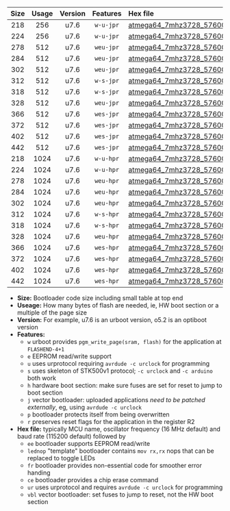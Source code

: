 |Size|Usage|Version|Features|Hex file|
|:-:|:-:|:-:|:-:|:--|
|218|256|u7.6|`w-u-jpr`|[atmega64_7mhz3728_57600bps_ur_vbl.hex](https://raw.githubusercontent.com/stefanrueger/urboot/main/atmega64_7mhz3728_57600bps_ur_vbl.hex)|
|224|256|u7.6|`w-u-jpr`|[atmega64_7mhz3728_57600bps_lednop_ur_vbl.hex](https://raw.githubusercontent.com/stefanrueger/urboot/main/atmega64_7mhz3728_57600bps_lednop_ur_vbl.hex)|
|278|512|u7.6|`weu-jpr`|[atmega64_7mhz3728_57600bps_ee_ur_vbl.hex](https://raw.githubusercontent.com/stefanrueger/urboot/main/atmega64_7mhz3728_57600bps_ee_ur_vbl.hex)|
|284|512|u7.6|`weu-jpr`|[atmega64_7mhz3728_57600bps_ee_lednop_ur_vbl.hex](https://raw.githubusercontent.com/stefanrueger/urboot/main/atmega64_7mhz3728_57600bps_ee_lednop_ur_vbl.hex)|
|302|512|u7.6|`weu-jpr`|[atmega64_7mhz3728_57600bps_ee_lednop_fr_ur_vbl.hex](https://raw.githubusercontent.com/stefanrueger/urboot/main/atmega64_7mhz3728_57600bps_ee_lednop_fr_ur_vbl.hex)|
|312|512|u7.6|`w-s-jpr`|[atmega64_7mhz3728_57600bps_vbl.hex](https://raw.githubusercontent.com/stefanrueger/urboot/main/atmega64_7mhz3728_57600bps_vbl.hex)|
|318|512|u7.6|`w-s-jpr`|[atmega64_7mhz3728_57600bps_lednop_vbl.hex](https://raw.githubusercontent.com/stefanrueger/urboot/main/atmega64_7mhz3728_57600bps_lednop_vbl.hex)|
|328|512|u7.6|`weu-jpr`|[atmega64_7mhz3728_57600bps_ee_lednop_fr_ce_ur_vbl.hex](https://raw.githubusercontent.com/stefanrueger/urboot/main/atmega64_7mhz3728_57600bps_ee_lednop_fr_ce_ur_vbl.hex)|
|366|512|u7.6|`wes-jpr`|[atmega64_7mhz3728_57600bps_ee_vbl.hex](https://raw.githubusercontent.com/stefanrueger/urboot/main/atmega64_7mhz3728_57600bps_ee_vbl.hex)|
|372|512|u7.6|`wes-jpr`|[atmega64_7mhz3728_57600bps_ee_lednop_vbl.hex](https://raw.githubusercontent.com/stefanrueger/urboot/main/atmega64_7mhz3728_57600bps_ee_lednop_vbl.hex)|
|402|512|u7.6|`wes-jpr`|[atmega64_7mhz3728_57600bps_ee_lednop_fr_vbl.hex](https://raw.githubusercontent.com/stefanrueger/urboot/main/atmega64_7mhz3728_57600bps_ee_lednop_fr_vbl.hex)|
|442|512|u7.6|`wes-jpr`|[atmega64_7mhz3728_57600bps_ee_lednop_fr_ce_vbl.hex](https://raw.githubusercontent.com/stefanrueger/urboot/main/atmega64_7mhz3728_57600bps_ee_lednop_fr_ce_vbl.hex)|
|218|1024|u7.6|`w-u-hpr`|[atmega64_7mhz3728_57600bps_ur.hex](https://raw.githubusercontent.com/stefanrueger/urboot/main/atmega64_7mhz3728_57600bps_ur.hex)|
|224|1024|u7.6|`w-u-hpr`|[atmega64_7mhz3728_57600bps_lednop_ur.hex](https://raw.githubusercontent.com/stefanrueger/urboot/main/atmega64_7mhz3728_57600bps_lednop_ur.hex)|
|278|1024|u7.6|`weu-hpr`|[atmega64_7mhz3728_57600bps_ee_ur.hex](https://raw.githubusercontent.com/stefanrueger/urboot/main/atmega64_7mhz3728_57600bps_ee_ur.hex)|
|284|1024|u7.6|`weu-hpr`|[atmega64_7mhz3728_57600bps_ee_lednop_ur.hex](https://raw.githubusercontent.com/stefanrueger/urboot/main/atmega64_7mhz3728_57600bps_ee_lednop_ur.hex)|
|302|1024|u7.6|`weu-hpr`|[atmega64_7mhz3728_57600bps_ee_lednop_fr_ur.hex](https://raw.githubusercontent.com/stefanrueger/urboot/main/atmega64_7mhz3728_57600bps_ee_lednop_fr_ur.hex)|
|312|1024|u7.6|`w-s-hpr`|[atmega64_7mhz3728_57600bps.hex](https://raw.githubusercontent.com/stefanrueger/urboot/main/atmega64_7mhz3728_57600bps.hex)|
|318|1024|u7.6|`w-s-hpr`|[atmega64_7mhz3728_57600bps_lednop.hex](https://raw.githubusercontent.com/stefanrueger/urboot/main/atmega64_7mhz3728_57600bps_lednop.hex)|
|328|1024|u7.6|`weu-hpr`|[atmega64_7mhz3728_57600bps_ee_lednop_fr_ce_ur.hex](https://raw.githubusercontent.com/stefanrueger/urboot/main/atmega64_7mhz3728_57600bps_ee_lednop_fr_ce_ur.hex)|
|366|1024|u7.6|`wes-hpr`|[atmega64_7mhz3728_57600bps_ee.hex](https://raw.githubusercontent.com/stefanrueger/urboot/main/atmega64_7mhz3728_57600bps_ee.hex)|
|372|1024|u7.6|`wes-hpr`|[atmega64_7mhz3728_57600bps_ee_lednop.hex](https://raw.githubusercontent.com/stefanrueger/urboot/main/atmega64_7mhz3728_57600bps_ee_lednop.hex)|
|402|1024|u7.6|`wes-hpr`|[atmega64_7mhz3728_57600bps_ee_lednop_fr.hex](https://raw.githubusercontent.com/stefanrueger/urboot/main/atmega64_7mhz3728_57600bps_ee_lednop_fr.hex)|
|442|1024|u7.6|`wes-hpr`|[atmega64_7mhz3728_57600bps_ee_lednop_fr_ce.hex](https://raw.githubusercontent.com/stefanrueger/urboot/main/atmega64_7mhz3728_57600bps_ee_lednop_fr_ce.hex)|

- **Size:** Bootloader code size including small table at top end
- **Useage:** How many bytes of flash are needed, ie, HW boot section or a multiple of the page size
- **Version:** For example, u7.6 is an urboot version, o5.2 is an optiboot version
- **Features:**
  + `w` urboot provides `pgm_write_page(sram, flash)` for the application at `FLASHEND-4+1`
  + `e` EEPROM read/write support
  + `u` uses urprotocol requiring `avrdude -c urclock` for programming
  + `s` uses skeleton of STK500v1 protocol; `-c urclock` and `-c arduino` both work
  + `h` hardware boot section: make sure fuses are set for reset to jump to boot section
  + `j` vector bootloader: uploaded applications *need to be patched externally*, eg, using `avrdude -c urclock`
  + `p` bootloader protects itself from being overwritten
  + `r` preserves reset flags for the application in the register R2
- **Hex file:** typically MCU name, oscillator frequency (16 MHz default) and baud rate (115200 default) followed by
  + `ee` bootloader supports EEPROM read/write
  + `lednop` "template" bootloader contains `mov rx,rx` nops that can be replaced to toggle LEDs
  + `fr` bootloader provides non-essential code for smoother error handing
  + `ce` bootloader provides a chip erase command
  + `ur` uses urprotocol and requires `avrdude -c urclock` for programming
  + `vbl` vector bootloader: set fuses to jump to reset, not the HW boot section

